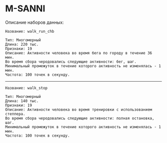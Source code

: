 # M-SANNI

Описание наборов данных:

    Название: walk_run_chb

    Тип: Многомерный
    Длина: 220 тыс.
    Признаки: 19
    Описание: Активности человека во время бега по городу в течение 36 мин.
    Во время сбора черодовались следующие активности: бег, шаг. 
    Минимальный промежуток в течение которого активность не изменялась - 1 мин.
    Частота: 100 точек в секунду.
   
   ---
    
    Название: walk_stop
    
    Тип: Многомерный
    Длина: 140 тыс.
    Признаки: 19
    Описание: Активности человека во время тренировки с использованием степпера.
    Во время сбора черодовались следующие активности: полная остановка, шаг. 
    Минимальный промежуток в течение которого активность не изменялась - 1 мин.
    Частота: 100 точек в секунду.
